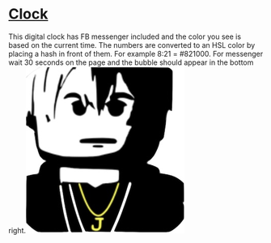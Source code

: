 # <a href="https://clock.sudo-self.com/">Clock</a>
This digital clock has FB messenger included and the color you see is based on the current time. The numbers are converted to an HSL color by placing a hash in front of them. For example  8:21 = #821000. For messenger wait 30 seconds on the page and the bubble should appear in the bottom right.![dev.jpeg](/dev.jpeg)